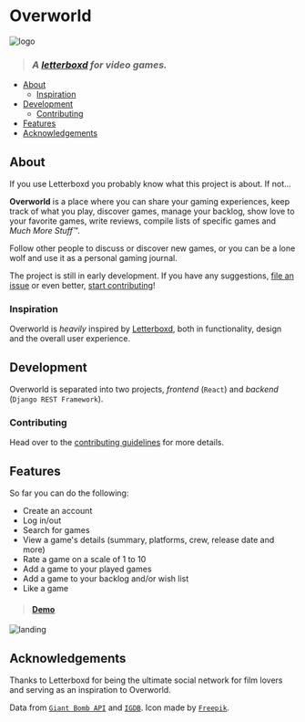 # Overworld

![logo](/media/logo.png)

> ### *A [letterboxd](https://letterboxd.com) for video games.*

* [About](#about)
  + [Inspiration](#inspiration)
* [Development](#development)
  + [Contributing](#contributing)
* [Features](#features)
* [Acknowledgements](#acknowledgements)

## About

If you use Letterboxd you probably know what this project is about. If not...  
  
**Overworld** is a place where you can share your gaming experiences, keep track of what you play, discover games, manage your backlog, show love to your favorite games, write reviews, compile lists of specific games and *Much More Stuff™*.  

Follow other people to discuss or discover new games, or you can be a lone wolf and use it as a personal gaming journal.  
  
The project is still in early development. If you have any suggestions, [file an issue](https://github.com/danielgrijalva/overworld/issues/new/choose) or even better, [start contributing](/CONTRIBUTING.md)!

### Inspiration

Overworld is _heavily_ inspired by [Letterboxd](https://letterboxd.com/), both in functionality, design and the overall user experience.

## Development

Overworld is separated into two projects, *frontend* (`React`) and *backend* (`Django REST Framework`).  

### Contributing

Head over to the [contributing guidelines](/CONTRIBUTING.md) for more details.

## Features

So far you can do the following:
* Create an account
* Log in/out
* Search for games
* View a game's details (summary, platforms, crew, release date and more)
* Rate a game on a scale of 1 to 10
* Add a game to your played games
* Add a game to your backlog and/or wish list
* Like a game

> #### [Demo](https://raw.githubusercontent.com/danielgrijalva/overworld/master/media/demo.gif) 

![landing](/media/landing.png)
  
## Acknowledgements 

Thanks to Letterboxd for being the ultimate social network for film lovers and serving as an inspiration to Overworld.  
  
Data from [`Giant Bomb API`](https://www.giantbomb.com/api/) and [`IGDB`](https://api.igdb.com). Icon made by [`Freepik`](https://www.freepik.com/). 
